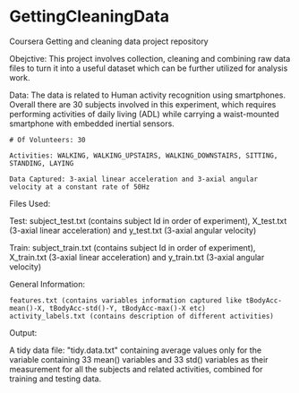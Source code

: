 GettingCleaningData
===================

Coursera Getting and cleaning data project repository

Obejctive: 
  This project involves collection, cleaning and combining raw data files to turn it into a useful dataset which can be further utilized for analysis work.

Data: 
  The data is related to Human activity recognition using smartphones. Overall there are 30 subjects involved in this experiment, which requires performing activities of daily living (ADL) while carrying a waist-mounted smartphone with embedded inertial sensors.
   
    # Of Volunteers: 30
    
    Activities: WALKING, WALKING_UPSTAIRS, WALKING_DOWNSTAIRS, SITTING, STANDING, LAYING
    
    Data Captured: 3-axial linear acceleration and 3-axial angular velocity at a constant rate of 50Hz

Files Used:
  
  Test:
    subject_test.txt (contains subject Id in order of experiment), X_test.txt (3-axial linear acceleration) and y_test.txt (3-axial angular velocity)
  
  Train:
    subject_train.txt (contains subject Id in order of experiment), X_train.txt (3-axial linear acceleration) and y_train.txt (3-axial angular velocity)
  
  General Information:
  
    features.txt (contains variables information captured like tBodyAcc-mean()-X, tBodyAcc-std()-Y, tBodyAcc-max()-X etc)
    activity_labels.txt (contains description of different activities)


Output: 

A tidy data file: "tidy.data.txt" containing average values only for the variable containing 33 mean() variables and 33 std() variables as their measurement for all the subjects and related activities, combined for training and testing data.
    
